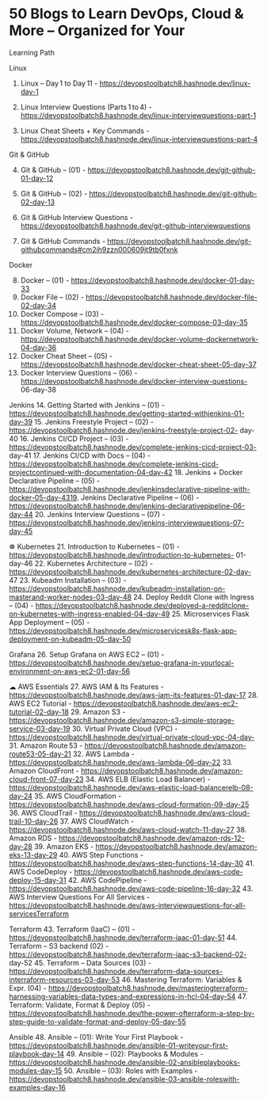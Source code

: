 # 50 Blogs to Learn DevOps, Cloud & More – Organized for Your
Learning Path

Linux
1. Linux – Day 1 to Day 11 - https://devopstoolbatch8.hashnode.dev/linux-day-1

2. Linux Interview Questions (Parts 1 to 4) - https://devopstoolbatch8.hashnode.dev/linux-interviewquestions-part-1

3. Linux Cheat Sheets + Key Commands - https://devopstoolbatch8.hashnode.dev/linux-interviewquestions-part-4


Git & GitHub

4. Git & GitHub – (01) - https://devopstoolbatch8.hashnode.dev/git-github-01-day-12

5. Git & GitHub – (02) - https://devopstoolbatch8.hashnode.dev/git-github-02-day-13

6. Git & GitHub Interview Questions - https://devopstoolbatch8.hashnode.dev/git-github-interviewquestions

7. Git & GitHub Commands - https://devopstoolbatch8.hashnode.dev/git-githubcommands#cm2ih9zzn000609jt9tb0fxnk

Docker

8. Docker – (01) - https://devopstoolbatch8.hashnode.dev/docker-01-day-33
9. Docker File – (02) - https://devopstoolbatch8.hashnode.dev/docker-file-02-day-34
10. Docker Compose – (03) - https://devopstoolbatch8.hashnode.dev/docker-compose-03-day-35
11. Docker Volume, Network – (04) - https://devopstoolbatch8.hashnode.dev/docker-volume-dockernetwork-04-day-36
12. Docker Cheat Sheet – (05) - https://devopstoolbatch8.hashnode.dev/docker-cheat-sheet-05-day-37
13. Docker Interview Questions – (06) - https://devopstoolbatch8.hashnode.dev/docker-interview-questions-
06-day-38

Jenkins
14. Getting Started with Jenkins – (01) - https://devopstoolbatch8.hashnode.dev/getting-started-withjenkins-01-day-39
15. Jenkins Freestyle Project – (02) - https://devopstoolbatch8.hashnode.dev/jenkins-freestyle-project-02-
day-40
16. Jenkins CI/CD Project – (03) - https://devopstoolbatch8.hashnode.dev/complete-jenkins-cicd-project-03-
day-41
17. Jenkins CI/CD with Docs – (04) - https://devopstoolbatch8.hashnode.dev/complete-jenkins-cicd-projectcontinued-with-documentation-04-day-42
18. Jenkins + Docker Declarative Pipeline – (05) - https://devopstoolbatch8.hashnode.dev/jenkinsdeclarative-pipeline-with-docker-05-day-4319. Jenkins Declarative Pipeline – (06) - https://devopstoolbatch8.hashnode.dev/jenkins-declarativepipeline-06-day-44
20. Jenkins Interview Questions – (07) - https://devopstoolbatch8.hashnode.dev/jenkins-interviewquestions-07-day-45

☸ Kubernetes
21. Introduction to Kubernetes – (01) - https://devopstoolbatch8.hashnode.dev/introduction-to-kubernetes-
01-day-46
22. Kubernetes Architecture – (02) - https://devopstoolbatch8.hashnode.dev/kubernetes-architecture-02-day-
47
23. Kubeadm Installation – (03) - https://devopstoolbatch8.hashnode.dev/kubeadm-installation-on-masterand-worker-nodes-03-day-48
24. Deploy Reddit Clone with Ingress – (04) - https://devopstoolbatch8.hashnode.dev/deployed-a-redditclone-on-kubernetes-with-ingress-enabled-04-day-49
25. Microservices Flask App Deployment – (05) - https://devopstoolbatch8.hashnode.dev/microservicesk8s-flask-app-deployment-on-kubeadm-05-day-50

Grafana
26. Setup Grafana on AWS EC2 – (01) - https://devopstoolbatch8.hashnode.dev/setup-grafana-in-yourlocal-environment-on-aws-ec2-01-day-56

☁ AWS Essentials
27. AWS IAM & Its Features - https://devopstoolbatch8.hashnode.dev/aws-iam-its-features-01-day-17
28. AWS EC2 Tutorial - https://devopstoolbatch8.hashnode.dev/aws-ec2-tutorial-02-day-18
29. Amazon S3 - https://devopstoolbatch8.hashnode.dev/amazon-s3-simple-storage-service-03-day-19
30. Virtual Private Cloud (VPC) - https://devopstoolbatch8.hashnode.dev/virtual-private-cloud-vpc-04-day-
31. Amazon Route 53 - https://devopstoolbatch8.hashnode.dev/amazon-route53-05-day-21
32. AWS Lambda - https://devopstoolbatch8.hashnode.dev/aws-lambda-06-day-22
33. Amazon CloudFront - https://devopstoolbatch8.hashnode.dev/amazon-cloud-front-07-day-23
34. AWS ELB (Elastic Load Balancer) - https://devopstoolbatch8.hashnode.dev/aws-elastic-load-balancerelb-08-day-24
35. AWS CloudFormation - https://devopstoolbatch8.hashnode.dev/aws-cloud-formation-09-day-25
36. AWS CloudTrail - https://devopstoolbatch8.hashnode.dev/aws-cloud-trail-10-day-26
37. AWS CloudWatch - https://devopstoolbatch8.hashnode.dev/aws-cloud-watch-11-day-27
38. Amazon RDS - https://devopstoolbatch8.hashnode.dev/amazon-rds-12-day-28
39. Amazon EKS - https://devopstoolbatch8.hashnode.dev/amazon-eks-13-day-29
40. AWS Step Functions - https://devopstoolbatch8.hashnode.dev/aws-step-functions-14-day-30
41. AWS CodeDeploy - https://devopstoolbatch8.hashnode.dev/aws-code-deploy-15-day-31
42. AWS CodePipeline - https://devopstoolbatch8.hashnode.dev/aws-code-pipeline-16-day-32
43. AWS Interview Questions For All Services - https://devopstoolbatch8.hashnode.dev/aws-interviewquestions-for-all-servicesTerraform

Terraform
43. Terraform (IaaC) – (01) - https://devopstoolbatch8.hashnode.dev/terraform-iaac-01-day-51
44. Terraform – S3 backend (02) - https://devopstoolbatch8.hashnode.dev/terraform-iaac-s3-backend-02-
day-52
45. Terraform – Data Sources (03) - https://devopstoolbatch8.hashnode.dev/terraform-data-sources-interraform-resources-03-day-53
46. Mastering Terraform: Variables & Expr. (04) - https://devopstoolbatch8.hashnode.dev/masteringterraform-harnessing-variables-data-types-and-expressions-in-hcl-04-day-54
47. Terraform: Validate, Format & Deploy (05) - https://devopstoolbatch8.hashnode.dev/the-power-ofterraform-a-step-by-step-guide-to-validate-format-and-deploy-05-day-55

Ansible
48. Ansible – (01): Write Your First Playbook - https://devopstoolbatch8.hashnode.dev/ansible-01-writeyour-first-playbook-day-14
49. Ansible – (02): Playbooks & Modules - https://devopstoolbatch8.hashnode.dev/ansible-02-ansibleplaybooks-modules-day-15
50. Ansible – (03): Roles with Examples - https://devopstoolbatch8.hashnode.dev/ansible-03-ansible-roleswith-examples-day-16
